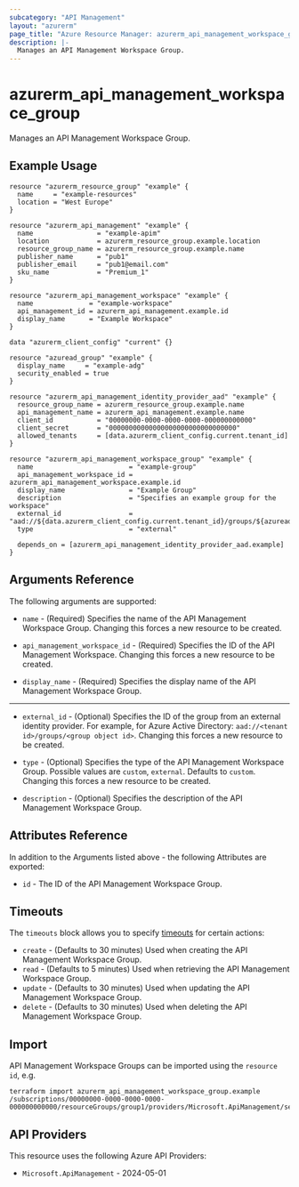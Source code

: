 ```yaml
---
subcategory: "API Management"
layout: "azurerm"
page_title: "Azure Resource Manager: azurerm_api_management_workspace_group"
description: |-
  Manages an API Management Workspace Group.
---
```


# azurerm_api_management_workspace_group

Manages an API Management Workspace Group.

## Example Usage

```hcl
resource "azurerm_resource_group" "example" {
  name     = "example-resources"
  location = "West Europe"
}

resource "azurerm_api_management" "example" {
  name                = "example-apim"
  location            = azurerm_resource_group.example.location
  resource_group_name = azurerm_resource_group.example.name
  publisher_name      = "pub1"
  publisher_email     = "pub1@email.com"
  sku_name            = "Premium_1"
}

resource "azurerm_api_management_workspace" "example" {
  name              = "example-workspace"
  api_management_id = azurerm_api_management.example.id
  display_name      = "Example Workspace"
}

data "azurerm_client_config" "current" {}

resource "azuread_group" "example" {
  display_name     = "example-adg"
  security_enabled = true
}

resource "azurerm_api_management_identity_provider_aad" "example" {
  resource_group_name = azurerm_resource_group.example.name
  api_management_name = azurerm_api_management.example.name
  client_id           = "00000000-0000-0000-0000-000000000000"
  client_secret       = "00000000000000000000000000000000"
  allowed_tenants     = [data.azurerm_client_config.current.tenant_id]
}

resource "azurerm_api_management_workspace_group" "example" {
  name                        = "example-group"
  api_management_workspace_id = azurerm_api_management_workspace.example.id
  display_name                = "Example Group"
  description                 = "Specifies an example group for the workspace"
  external_id                 = "aad://${data.azurerm_client_config.current.tenant_id}/groups/${azuread_group.example.object_id}"
  type                        = "external"

  depends_on = [azurerm_api_management_identity_provider_aad.example]
}
```

## Arguments Reference

The following arguments are supported:

* `name` - (Required) Specifies the name of the API Management Workspace Group. Changing this forces a new resource to be created.

* `api_management_workspace_id` - (Required) Specifies the ID of the API Management Workspace. Changing this forces a new resource to be created.

* `display_name` - (Required) Specifies the display name of the API Management Workspace Group.

---

* `external_id` - (Optional) Specifies the ID of the group from an external identity provider. For example, for Azure Active Directory: `aad://<tenant id>/groups/<group object id>`. Changing this forces a new resource to be created.

* `type` - (Optional) Specifies the type of the API Management Workspace Group. Possible values are `custom`, `external`. Defaults to `custom`. Changing this forces a new resource to be created.

* `description` - (Optional) Specifies the description of the API Management Workspace Group.

## Attributes Reference

In addition to the Arguments listed above - the following Attributes are exported:

* `id` - The ID of the API Management Workspace Group.

## Timeouts

The `timeouts` block allows you to specify [timeouts](https://www.terraform.io/language/resources/syntax#operation-timeouts) for certain actions:

* `create` - (Defaults to 30 minutes) Used when creating the API Management Workspace Group.
* `read` - (Defaults to 5 minutes) Used when retrieving the API Management Workspace Group.
* `update` - (Defaults to 30 minutes) Used when updating the API Management Workspace Group.
* `delete` - (Defaults to 30 minutes) Used when deleting the API Management Workspace Group.

## Import

API Management Workspace Groups can be imported using the `resource id`, e.g.

```shell
terraform import azurerm_api_management_workspace_group.example /subscriptions/00000000-0000-0000-0000-000000000000/resourceGroups/group1/providers/Microsoft.ApiManagement/service/service1/workspaces/workspace1/groups/group1
```

## API Providers
<!-- This section is generated, changes will be overwritten -->
This resource uses the following Azure API Providers:

* `Microsoft.ApiManagement` - 2024-05-01
